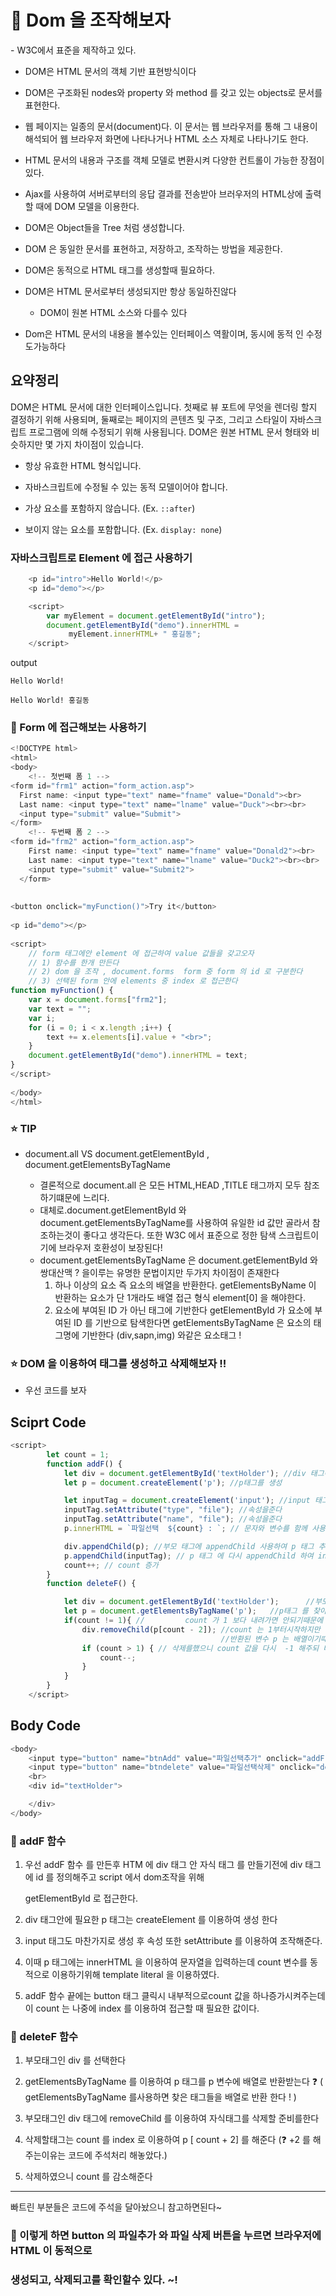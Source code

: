 # :rocket:  Dom 을 조작해보자

\- W3C에서 표준을 제작하고 있다.



* DOM은 HTML 문서의 객체 기반 표현방식이다
* DOM은 구조화된 nodes와 property 와 method 를 갖고 있는 objects로 문서를 표현한다. 
* 웹 페이지는 일종의 문서(document)다. 이 문서는 웹 브라우저를 통해 그 내용이 해석되어
   웹 브라우저 화면에 나타나거나 HTML 소스 자체로 나타나기도 한다. 
* HTML 문서의 내용과 구조를 객체 모델로 변환시켜 다양한 컨트롤이 가능한 장점이있다.
* Ajax를 사용하여 서버로부터의 응답 결과를 전송받아 브러우저의 HTML상에 출력할 때에
   DOM 모델을 이용한다.
* DOM은 Object들을 Tree 처럼 생성합니다.
*  DOM 은 동일한 문서를 표현하고, 저장하고, 조작하는 방법을 제공한다. 
* DOM은 동적으로 HTML 태그를 생성할때 필요하다.
* DOM은 HTML 문서로부터 생성되지만 항상 동일하진않다
  * DOM이 원본 HTML 소스와 다를수 있다
    
    

* Dom은 HTML 문서의 내용을 볼수있는 인터페이스 역활이며, 동시에 동적 인 수정도가능하다

## 요약정리

DOM은 HTML 문서에 대한 인터페이스입니다. 첫째로 뷰 포트에 무엇을 렌더링 할지 결정하기 위해 사용되며,
둘째로는 페이지의 콘텐츠 및 구조, 그리고 스타일이 자바스크립트 프로그램에 의해 수정되기 위해 사용됩니다.
DOM은 원본 HTML 문서 형태와 비슷하지만 몇 가지 차이점이 있습니다.

- 항상 유효한 HTML 형식입니다.

- 자바스크립트에 수정될 수 있는 동적 모델이어야 합니다.

- 가상 요소를 포함하지 않습니다. (Ex. `::after`)

- 보이지 않는 요소를 포함합니다. (Ex. `display: none`)

  

### 자바스크립트로 Element 에 접근 사용하기

```javascript
    <p id="intro">Hello World!</p>
    <p id="demo"></p>

    <script>
        var myElement = document.getElementById("intro");
        document.getElementById("demo").innerHTML =
             myElement.innerHTML+ " 홍길동";
    </script>

```

output

```
Hello World!

Hello World! 홍길동
```



### :star2:  Form 에 접근해보는 사용하기



```javascript
<!DOCTYPE html>
<html>
<body>
    <!-- 첫번째 폼 1 -->
<form id="frm1" action="form_action.asp">
  First name: <input type="text" name="fname" value="Donald"><br>
  Last name: <input type="text" name="lname" value="Duck"><br><br>
  <input type="submit" value="Submit">
</form> 
    <!-- 두번째 폼 2 -->
<form id="frm2" action="form_action.asp">
    First name: <input type="text" name="fname" value="Donald2"><br>
    Last name: <input type="text" name="lname" value="Duck2"><br><br>
    <input type="submit" value="Submit2">
  </form> 
 
 
<button onclick="myFunction()">Try it</button>
 
<p id="demo"></p>
 
<script>
    // form 태그에안 element 에 접근하여 value 값들을 갖고오자
    // 1) 함수를 한개 만든다
    // 2) dom 을 조작 , document.forms  form 중 form 의 id 로 구분한다
    // 3) 선택된 form 안에 elements 중 index 로 접근한다
function myFunction() {
    var x = document.forms["frm2"]; 
    var text = "";
    var i;
    for (i = 0; i < x.length ;i++) {
        text += x.elements[i].value + "<br>";
    }
    document.getElementById("demo").innerHTML = text;
}
</script>
 
</body>
</html>
```
### :star: TIP



* document.all VS document.getElementById , document.getElementsByTagName

  * 결론적으로 document.all 은 모든 HTML,HEAD ,TITLE 태그까지 모두 참조하기떄문에 느리다.
  * 대체로.document.getElementById  와 document.getElementsByTagName를 사용하여 유일한 id 값만 골라서 참조하는것이 좋다고 생각든다. 또한 W3C 에서 표준으로 정한 탐색 스크립트이기에 브라우저 호환성이 보장된다! 
  * document.getElementsByTagName 은  document.getElementById  와 쌍대산맥 ? 을이루는 유명한 문법이지만 두가지 차이점이 존재한다
    1) 하나 이상의 요소 즉 요소의 배열을 반환한다. getElementsByName 이 반환하는 요소가 단 1개라도 배열 접근 형식 element[0] 을 해야한다.
    2) 요소에 부여된 ID 가 아닌 태그에 기반한다 getElementById 가 요소에 부여된 ID 를 기반으로 탐색한다면 getElementsByTagName 은 요소의 태그명에 기반한다 (div,sapn,img)  와같은 요소태그 !

  

### :star: DOM 을 이용하여 태그를 생성하고 삭제해보자 !!

* 우선 코드를 보자

## Sciprt Code



```javascript
<script>
        let count = 1;
        function addF() {
            let div = document.getElementById('textHolder'); //div 태그에 접근
            let p = document.createElement('p'); //p태그를 생성

            let inputTag = document.createElement('input'); //input 태그를 생성
            inputTag.setAttribute("type", "file"); //속성을준다
            inputTag.setAttribute("name", "file"); //속성을준다
            p.innerHTML = `파일선택  ${count} : `; // 문자와 변수를 함께 사용하기위해 template literal 사용

            div.appendChild(p); //부모 태그에 appendChild 사용하여 p 태그 추가
            p.appendChild(inputTag); // p 태그 에 다시 appendChild 하여 input 태그 추가
            count++; // count 증가 
        }
        function deleteF() {

            let div = document.getElementById('textHolder');      //부모태그를 선택하고
            let p = document.getElementsByTagName('p');   //p태그 를 찾아서 배열로 반환받는다.
            if(count != 1){ //         count 가 1 보다 내려가면 안되기때문에 조건문 하나를 주고
                div.removeChild(p[count - 2]); //count 는 1부터시작하지만 이미+1 이됬으니 -2 를 해서  index 0을 추출한다.
                                               //반환된 변수 p 는 배열이기때문에 index 로 접근 한다.
                if (count > 1) { // 삭제를했으니 count 값을 다시  -1 해주되 버튼을계속누를수있으니,1보단 클때만 감소하게 조건문 을 추가한다.
                    count--;
                }
            }
        }
    </script>
```

## Body Code

```javascript
<body>
    <input type="button" name="btnAdd" value="파일선택추가" onclick="addF(`${count}`)">
    <input type="button" name="btndelete" value="파일선택삭제" onclick="deleteF()">
    <br>
    <div id="textHolder">

    </div>
</body>
```



### :star2:  addF 함수



1. 우선 addF 함수 를 만든후 HTM 에 div 태그 안 자식 태그 를 만들기전에 div 태그 에 id 를 정의해주고 script 에서 dom조작을 위해 

   getElementById 로 접근한다.

2. div 태그안에 필요한 p 태그는 createElement 를 이용하여 생성 한다

3. input 태그도 마찬가지로 생성 후 속성 또한 setAttribute 를 이용하여 조작해준다. 

4. 이때 p 태그에는 innerHTML 을 이용하여 문자열을 입력하는데 count 변수를 동적으로 이용하기위해 template literal 을 이용하였다.

5. addF 함수 끝에는 button 태그 클릭시 내부적으로count 값을 하나증가시켜주는데 이 count 는 나중에 index 를 이용하여 접근할 때 필요한 값이다.



### :star2:  deleteF 함수

1) 부모태그인 div 를 선택한다
2) getElementsByTagName 를 이용하여 p 태그를  p 변수에 배열로 반환받는다 :question: ( getElementsByTagName 를사용하면 찾은 태그들을 배열로 반환 한다 ! )

3) 부모태그인 div 태그에 removeChild 를 이용하여 자식태그를 삭제할 준비를한다
4) 삭제할태그는 count 를 index 로 이용하여 p [ count + 2]  를 해준다  (:question: +2 를 해주는이유는 코드에 주석처리 해놓았다.)
5) 삭제하였으니 count 를 감소해준다 



***

빠트린 부분들은 코드에 주석을 달아놨으니 참고하면된다~

### :rocket:  이렇게 하면 button 의 파일추가 와 파일 삭제 버튼을 누르면 브라우저에 HTML 이 동적으로 

###         생성되고, 삭제되고를 확인할수 있다. ~!






